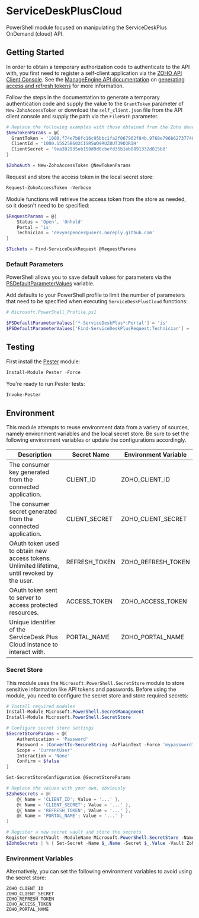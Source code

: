 # ServiceDeskPlusCloud

PowerShell module focused on manipulating the ServiceDeskPlus OnDemand (cloud) API.

## Getting Started

In order to obtain a temporary authorization code to authenticate to the API with, you first need to register a self-client application via the [ZOHO API Client Console](https://api-console.zoho.com/). See the [ManageEngine API documentation](https://www.manageengine.com/products/service-desk/sdpod-v3-api/SDPOD-V3-API.html#authorization-request) on [generating access and refresh tokens](https://www.manageengine.com/products/service-desk/sdpod-v3-api/getting-started/oauth-2.0.html#generate-access-token-and-refresh-token) for more information.

Follow the steps in the documentation to generate a temporary authentication code and supply the value to the `GrantToken` parameter of `New-ZohoAccessToken` or download the `self_client.json` file from the API client console and supply the path via the `FilePath` parameter.

```powershell
# Replace the following examples with those obtained from the Zoho developer portal, obviously
$NewTokenParams = @{
  GrantToken = '1000.f74e7b6fc16c95bbc1fa2f067962f84b.9768e796b6273774817032613ba6892a'
  ClientId = '1000.15S25B602CISR5WO9RUZ8UT39O3RIH'
  ClientSecret = '9ea302935eb150d9d6cbefd35b1eb8891332d815b8'
}

$ZohoAuth = New-ZohoAccessToken @NewTokenParams
```

Request and store the access token in the local secret store:

```powershell
Request-ZohoAccessToken -Verbose
```

Module functions will retrieve the access token from the store as needed, so it doesn't need to be specified:

```powershell
$RequestParams = @{
    Status = 'Open', 'Onhold'
    Portal = 'is'
    Technician = 'devynspencer@users.noreply.github.com'
}

$Tickets = Find-ServiceDeskRequest @RequestParams
```

### Default Parameters

PowerShell allows you to save default values for parameters via the [PSDefaultParameterValues](https://docs.microsoft.com/en-us/powershell/module/microsoft.powershell.core/about/about_parameters_default_values) variable.

Add defaults to your PowerShell profile to limit the number of parameters that need to be specified when executing `ServiceDeskPlusCloud` functions:

```powershell
# Microsoft.PowerShell_Profile.ps1

$PSDefaultParameterValues['*-ServiceDeskPlus*:Portal'] = 'is'
$PSDefaultParameterValues['Find-ServiceDeskPlusRequest:Technician'] = 'devynspencer@users.noreply.github.com'
```

## Testing
First install the [Pester](https://github.com/pester/Pester) module:

```powershell
Install-Module Pester -Force
```

You're ready to run Pester tests:

```powershell
Invoke-Pester
```

## Environment

This module attempts to reuse environment data from a variety of sources, namely environment variables and the local secret store. Be sure to set the following environment variables or update the configurations accordingly.

| Description                                                                                  | Secret Name   | Environment Variable |
| -------------------------------------------------------------------------------------------- | ------------- | -------------------- |
| The consumer key generated from the connected application.                                   | CLIENT_ID     | ZOHO_CLIENT_ID       |
| The consumer secret generated from the connected application.                                | CLIENT_SECRET | ZOHO_CLIENT_SECRET   |
| OAuth token used to obtain new access tokens. Unlimited lifetime, until revoked by the user. | REFRESH_TOKEN | ZOHO_REFRESH_TOKEN   |
| OAuth token sent to server to access protected resources.                                    | ACCESS_TOKEN  | ZOHO_ACCESS_TOKEN    |
| Unique identifier of the ServiceDesk Plus Cloud instance to interact with.                   | PORTAL_NAME   | ZOHO_PORTAL_NAME     |

### Secret Store

This module uses the `Microsoft.PowerShell.SecretStore` module to store sensitive information like API tokens and passwords. Before using the module, you need to configure the secret store and store required secrets:

```powershell
# Install required modules
Install-Module Microsoft.PowerShell.SecretManagement
Install-Module Microsoft.PowerShell.SecretStore

# Configure secret store settings
$SecretStoreParams = @{
    Authentication = 'Password'
    Password = (ConvertTo-SecureString -AsPlainText -Force 'mypassword12345')
    Scope = 'CurrentUser'
    Interaction = 'None'
    Confirm = $false
}

Set-SecretStoreConfiguration @SecretStoreParams

# Replace the values with your own, obviously
$ZohoSecrets = @(
    @{ Name = 'CLIENT_ID'; Value = '...' },
    @{ Name = 'CLIENT_SECRET'; Value = '...' },
    @{ Name = 'REFRESH_TOKEN'; Value = '...' },
    @{ Name = 'PORTAL_NAME'; Value = '...' }
)

# Register a new secret vault and store the secrets
Register-SecretVault -ModuleName Microsoft.PowerShell.SecretStore -Name Zoho
$ZohoSecrets | % { Set-Secret -Name $_.Name -Secret $_.Value -Vault Zoho }
```

### Environment Variables

Alternatively, you can set the following environment variables to avoid using the secret store:

```
ZOHO_CLIENT_ID
ZOHO_CLIENT_SECRET
ZOHO_REFRESH_TOKEN
ZOHO_ACCESS_TOKEN
ZOHO_PORTAL_NAME
```
